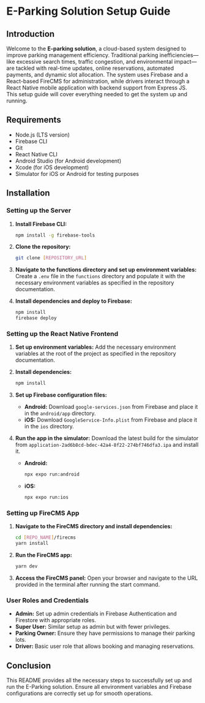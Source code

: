 # E-Parking Solution Setup Guide

## Introduction

Welcome to the **E-parking solution**, a cloud-based system designed to improve parking management efficiency. Traditional parking inefficiencies—like excessive search times, traffic congestion, and environmental impact—are tackled with real-time updates, online reservations, automated payments, and dynamic slot allocation. The system uses Firebase and a React-based FireCMS for administration, while drivers interact through a React Native mobile application with backend support from Express JS. This setup guide will cover everything needed to get the system up and running.

## Requirements

- Node.js (LTS version)
- Firebase CLI
- Git
- React Native CLI
- Android Studio (for Android development)
- Xcode (for iOS development)
- Simulator for iOS or Android for testing purposes

## Installation

### Setting up the Server

1. **Install Firebase CLI:**
   ```bash
   npm install -g firebase-tools
   ```
2. **Clone the repository:**
   ```bash
   git clone [REPOSITORY_URL]
   ```
3. **Navigate to the functions directory and set up environment variables:**
   Create a `.env` file in the `functions` directory and populate it with the necessary environment variables as specified in the repository documentation.

4. **Install dependencies and deploy to Firebase:**
   ```bash
   npm install
   firebase deploy
   ```

### Setting up the React Native Frontend

1. **Set up environment variables:**
   Add the necessary environment variables at the root of the project as specified in the repository documentation.

2. **Install dependencies:**

   ```bash
   npm install
   ```

3. **Set up Firebase configuration files:**

   - **Android:** Download `google-services.json` from Firebase and place it in the `android/app` directory.
   - **iOS:** Download `GoogleService-Info.plist` from Firebase and place it in the `ios` directory.

4. **Run the app in the simulator:**
   Download the latest build for the simulator from `application-2ad6b8cd-bdec-42a4-8f22-274bf746dfa3.ipa` and install it.
   - **Android:**
     ```bash
     npx expo run:android
     ```
   - **iOS:**
     ```bash
     npx expo run:ios
     ```

### Setting up FireCMS App

1. **Navigate to the FireCMS directory and install dependencies:**

   ```bash
   cd [REPO_NAME]/firecms
   yarn install
   ```

2. **Run the FireCMS app:**

   ```bash
   yarn dev
   ```

3. **Access the FireCMS panel:**
   Open your browser and navigate to the URL provided in the terminal after running the start command.

### User Roles and Credentials

- **Admin:** Set up admin credentials in Firebase Authentication and Firestore with appropriate roles.
- **Super User:** Similar setup as admin but with fewer privileges.
- **Parking Owner:** Ensure they have permissions to manage their parking lots.
- **Driver:** Basic user role that allows booking and managing reservations.

## Conclusion

This README provides all the necessary steps to successfully set up and run the E-Parking solution. Ensure all environment variables and Firebase configurations are correctly set up for smooth operations.
